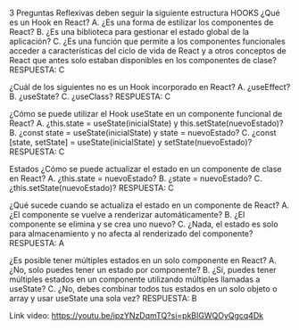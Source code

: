 3 Preguntas Reflexivas deben seguir la siguiente estructura
HOOKS 
¿Qué es un Hook en React? A. ¿Es una forma de estilizar los componentes de React? B. ¿Es una biblioteca para gestionar el estado global de la aplicación? C. ¿Es una función que permite a los componentes funcionales acceder a características del ciclo de vida de React y a otros conceptos de React que antes solo estaban disponibles en los componentes de clase? RESPUESTA: C

¿Cuál de los siguientes no es un Hook incorporado en React? A. ¿useEffect? B. ¿useState? C. ¿useClass? RESPUESTA: C

¿Cómo se puede utilizar el Hook useState en un componente funcional de React? A. ¿this.state = useState(inicialState) y this.setState(nuevoEstado)? B. ¿const state = useState(inicialState) y state = nuevoEstado? C. ¿const [state, setState] = useState(inicialState) y setState(nuevoEstado)? RESPUESTA: C


Estados 
¿Cómo se puede actualizar el estado en un componente de clase en React? A. ¿this.state = nuevoEstado? B. ¿state = nuevoEstado? C. ¿this.setState(nuevoEstado)? RESPUESTA: C

¿Qué sucede cuando se actualiza el estado en un componente de React? A. ¿El componente se vuelve a renderizar automáticamente? B. ¿El componente se elimina y se crea uno nuevo? C. ¿Nada, el estado es solo para almacenamiento y no afecta al renderizado del componente? RESPUESTA: A

¿Es posible tener múltiples estados en un solo componente en React? A. ¿No, solo puedes tener un estado por componente? B. ¿Sí, puedes tener múltiples estados en un componente utilizando múltiples llamadas a useState? C. ¿No, debes combinar todos tus estados en un solo objeto o array y usar useState una sola vez? RESPUESTA: B

Link video: https://youtu.be/ipzYNzDqmTQ?si=pkBIGWQOyQgcq4Dk